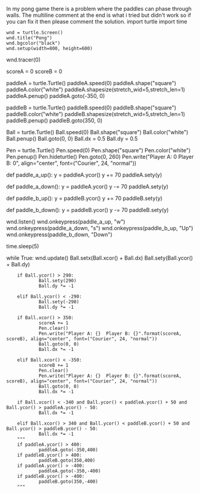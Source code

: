 In my pong game there is a problem where the paddles can phase through walls. The multiline comment at the end is what i tried but didn't work so if you can fix it then please comment the solution.
	import turtle
	import time

	wnd = turtle.Screen()
	wnd.title("Pong")
	wnd.bgcolor("black")
	wnd.setup(width=800, height=600)
wnd.tracer(0)

scoreA = 0
scoreB = 0

paddleA = turtle.Turtle()
paddleA.speed(0)
paddleA.shape("square")
paddleA.color("white")
paddleA.shapesize(stretch_wid=5,stretch_len=1)
paddleA.penup()
paddleA.goto(-350, 0)

paddleB = turtle.Turtle()
paddleB.speed(0)
paddleB.shape("square")
paddleB.color("white")
paddleB.shapesize(stretch_wid=5,stretch_len=1)
paddleB.penup()
paddleB.goto(350, 0)

Ball = turtle.Turtle()
Ball.speed(0)
Ball.shape("square")
Ball.color("white")
Ball.penup()
Ball.goto(0, 0)
Ball.dx = 0.5
Ball.dy = 0.5

Pen = turtle.Turtle()
Pen.speed(0)
Pen.shape("square")
Pen.color("white")
Pen.penup()
Pen.hideturtle()
Pen.goto(0, 260)
Pen.write("Player A: 0  Player B: 0", align="center", font=("Courier", 24, "normal"))

def paddle_a_up():
		y = paddleA.ycor()
		y += 70
		paddleA.sety(y)

def paddle_a_down():
		y = paddleA.ycor()
		y -= 70
		paddleA.sety(y)

def paddle_b_up():
		y = paddleB.ycor()
		y += 70
		paddleB.sety(y)

def paddle_b_down():
		y = paddleB.ycor()
		y -= 70
		paddleB.sety(y)

wnd.listen()
wnd.onkeypress(paddle_a_up, "w")
wnd.onkeypress(paddle_a_down, "s")
wnd.onkeypress(paddle_b_up, "Up")
wnd.onkeypress(paddle_b_down, "Down")

time.sleep(5)

while True:
		wnd.update()
		Ball.setx(Ball.xcor() + Ball.dx)
		Ball.sety(Ball.ycor() + Ball.dy)

		if Ball.ycor() > 290:
				Ball.sety(290)
				Ball.dy *= -1

		elif Ball.ycor() < -290:
				Ball.sety(-290)
				Ball.dy *= -1

		if Ball.xcor() > 350:
				scoreA += 1
				Pen.clear()
				Pen.write("Player A: {}  Player B: {}".format(scoreA, scoreB), align="center", font=("Courier", 24, "normal"))
				Ball.goto(0, 0)
				Ball.dx *= -1

		elif Ball.xcor() < -350:
				scoreB += 1
				Pen.clear()
				Pen.write("Player A: {}  Player B: {}".format(scoreA, scoreB), align="center", font=("Courier", 24, "normal"))
				Ball.goto(0, 0)
				Ball.dx *= -1

		if Ball.xcor() < -340 and Ball.ycor() < paddleA.ycor() + 50 and Ball.ycor() > paddleA.ycor() - 50:
				Ball.dx *= -1 
    
		elif Ball.xcor() > 340 and Ball.ycor() < paddleB.ycor() + 50 and Ball.ycor() > paddleB.ycor() - 50:
				Ball.dx *= -1
		"""
		if paddleA.ycor() > 400:
				paddleA.goto(-350,400)
		if paddleB.ycor() > 400:
				paddleB.goto(350,400)
		if paddleA.ycor() > -400:
				paddleA.goto(-350,-400)
		if paddleB.ycor() > -400:
				paddleB.goto(350,-400)
		"""
